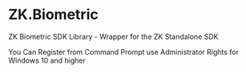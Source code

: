 # ZK.Biometric
ZK Biometric SDK Library - Wrapper for the ZK Standalone SDK


You Can Register from Command Prompt use Administrator Rights for Windows 10 and higher
